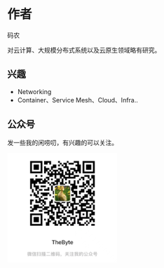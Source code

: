 # 作者

码农

对云计算、大规模分布式系统以及云原生领域略有研究。

## 兴趣

- Networking
- Container、Service Mesh、Cloud、Infra..

## 公众号

发一些我的闲唠叨，有兴趣的可以关注。
<div  align="left">
	<img src="./assets/qrcode-v2.png" width = "250"  align=center />
</div>